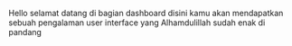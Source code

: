 <!-- ini adalah bagian untuk dashboard user -->

Hello selamat datang di bagian dashboard disini kamu akan mendapatkan sebuah pengalaman user interface yang Alhamdulillah sudah enak di pandang
